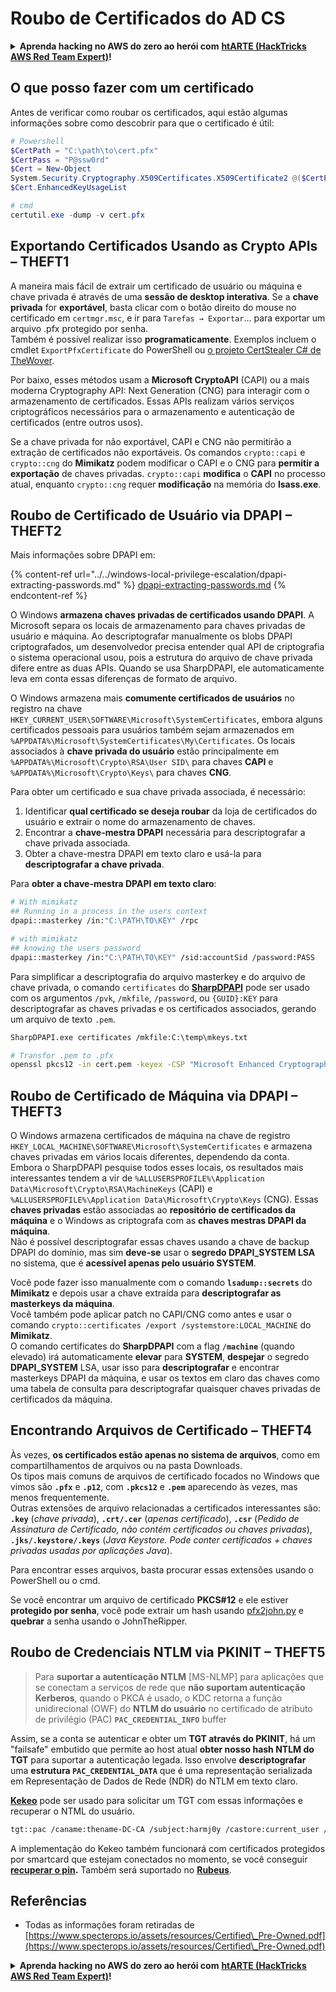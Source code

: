 # Roubo de Certificados do AD CS

<details>

<summary><strong>Aprenda hacking no AWS do zero ao herói com</strong> <a href="https://training.hacktricks.xyz/courses/arte"><strong>htARTE (HackTricks AWS Red Team Expert)</strong></a><strong>!</strong></summary>

Outras formas de apoiar o HackTricks:

* Se você quer ver sua **empresa anunciada no HackTricks** ou **baixar o HackTricks em PDF**, confira os [**PLANOS DE ASSINATURA**](https://github.com/sponsors/carlospolop)!
* Adquira o [**material oficial PEASS & HackTricks**](https://peass.creator-spring.com)
* Descubra [**A Família PEASS**](https://opensea.io/collection/the-peass-family), nossa coleção de [**NFTs**](https://opensea.io/collection/the-peass-family) exclusivos
* **Participe do grupo** 💬 [**Discord**](https://discord.gg/hRep4RUj7f) ou do grupo [**telegram**](https://t.me/peass) ou **siga-me** no **Twitter** 🐦 [**@carlospolopm**](https://twitter.com/carlospolopm)**.**
* **Compartilhe suas técnicas de hacking enviando PRs para os repositórios github do** [**HackTricks**](https://github.com/carlospolop/hacktricks) e [**HackTricks Cloud**](https://github.com/carlospolop/hacktricks-cloud).

</details>

## O que posso fazer com um certificado

Antes de verificar como roubar os certificados, aqui estão algumas informações sobre como descobrir para que o certificado é útil:
```powershell
# Powershell
$CertPath = "C:\path\to\cert.pfx"
$CertPass = "P@ssw0rd"
$Cert = New-Object
System.Security.Cryptography.X509Certificates.X509Certificate2 @($CertPath, $CertPass)
$Cert.EnhancedKeyUsageList

# cmd
certutil.exe -dump -v cert.pfx
```
## Exportando Certificados Usando as Crypto APIs – THEFT1

A maneira mais fácil de extrair um certificado de usuário ou máquina e chave privada é através de uma **sessão de desktop interativa**. Se a **chave privada** for **exportável**, basta clicar com o botão direito do mouse no certificado em `certmgr.msc`, e ir para `Tarefas → Exportar`... para exportar um arquivo .pfx protegido por senha. \
Também é possível realizar isso **programaticamente**. Exemplos incluem o cmdlet `ExportPfxCertificate` do PowerShell ou [o projeto CertStealer C# de TheWover](https://github.com/TheWover/CertStealer).

Por baixo, esses métodos usam a **Microsoft CryptoAPI** (CAPI) ou a mais moderna Cryptography API: Next Generation (CNG) para interagir com o armazenamento de certificados. Essas APIs realizam vários serviços criptográficos necessários para o armazenamento e autenticação de certificados (entre outros usos).

Se a chave privada for não exportável, CAPI e CNG não permitirão a extração de certificados não exportáveis. Os comandos `crypto::capi` e `crypto::cng` do **Mimikatz** podem modificar o CAPI e o CNG para **permitir a exportação** de chaves privadas. `crypto::capi` **modifica** o **CAPI** no processo atual, enquanto `crypto::cng` requer **modificação** na memória do **lsass.exe**.

## Roubo de Certificado de Usuário via DPAPI – THEFT2

Mais informações sobre DPAPI em:

{% content-ref url="../../windows-local-privilege-escalation/dpapi-extracting-passwords.md" %}
[dpapi-extracting-passwords.md](../../windows-local-privilege-escalation/dpapi-extracting-passwords.md)
{% endcontent-ref %}

O Windows **armazena chaves privadas de certificados usando DPAPI**. A Microsoft separa os locais de armazenamento para chaves privadas de usuário e máquina. Ao descriptografar manualmente os blobs DPAPI criptografados, um desenvolvedor precisa entender qual API de criptografia o sistema operacional usou, pois a estrutura do arquivo de chave privada difere entre as duas APIs. Quando se usa SharpDPAPI, ele automaticamente leva em conta essas diferenças de formato de arquivo.&#x20;

O Windows armazena mais **comumente certificados de usuários** no registro na chave `HKEY_CURRENT_USER\SOFTWARE\Microsoft\SystemCertificates`, embora alguns certificados pessoais para usuários também sejam armazenados em `%APPDATA%\Microsoft\SystemCertificates\My\Certificates`. Os locais associados à **chave privada do usuário** estão principalmente em `%APPDATA%\Microsoft\Crypto\RSA\User SID\` para chaves **CAPI** e `%APPDATA%\Microsoft\Crypto\Keys\` para chaves **CNG**.

Para obter um certificado e sua chave privada associada, é necessário:

1. Identificar **qual certificado se deseja roubar** da loja de certificados do usuário e extrair o nome do armazenamento de chaves.
2. Encontrar a **chave-mestra DPAPI** necessária para descriptografar a chave privada associada.
3. Obter a chave-mestra DPAPI em texto claro e usá-la para **descriptografar a chave privada**.

Para **obter a chave-mestra DPAPI em texto claro**:
```bash
# With mimikatz
## Running in a process in the users context
dpapi::masterkey /in:"C:\PATH\TO\KEY" /rpc

# with mimikatz
## knowing the users password
dpapi::masterkey /in:"C:\PATH\TO\KEY" /sid:accountSid /password:PASS
```
Para simplificar a descriptografia do arquivo masterkey e do arquivo de chave privada, o comando `certificates` do [**SharpDPAPI**](https://github.com/GhostPack/SharpDPAPI) pode ser usado com os argumentos `/pvk`, `/mkfile`, `/password`, ou `{GUID}:KEY` para descriptografar as chaves privadas e os certificados associados, gerando um arquivo de texto `.pem`.
```bash
SharpDPAPI.exe certificates /mkfile:C:\temp\mkeys.txt

# Transfor .pem to .pfx
openssl pkcs12 -in cert.pem -keyex -CSP "Microsoft Enhanced Cryptographic Provider v1.0" -export -out cert.pfx
```
## Roubo de Certificado de Máquina via DPAPI – THEFT3

O Windows armazena certificados de máquina na chave de registro `HKEY_LOCAL_MACHINE\SOFTWARE\Microsoft\SystemCertificates` e armazena chaves privadas em vários locais diferentes, dependendo da conta.\
Embora o SharpDPAPI pesquise todos esses locais, os resultados mais interessantes tendem a vir de `%ALLUSERSPROFILE%\Application Data\Microsoft\Crypto\RSA\MachineKeys` (CAPI) e `%ALLUSERSPROFILE%\Application Data\Microsoft\Crypto\Keys` (CNG). Essas **chaves privadas** estão associadas ao **repositório de certificados da máquina** e o Windows as criptografa com as **chaves mestras DPAPI da máquina**.\
Não é possível descriptografar essas chaves usando a chave de backup DPAPI do domínio, mas sim **deve-se** usar o **segredo DPAPI\_SYSTEM LSA** no sistema, que é **acessível apenas pelo usuário SYSTEM**.&#x20;

Você pode fazer isso manualmente com o comando **`lsadump::secrets`** do **Mimikatz** e depois usar a chave extraída para **descriptografar as masterkeys da máquina**. \
Você também pode aplicar patch no CAPI/CNG como antes e usar o comando `crypto::certificates /export /systemstore:LOCAL_MACHINE` do **Mimikatz**. \
O comando certificates do **SharpDPAPI** com a flag **`/machine`** (quando elevado) irá automaticamente **elevar** para **SYSTEM**, **despejar** o segredo **DPAPI\_SYSTEM** LSA, usar isso para **descriptografar** e encontrar masterkeys DPAPI da máquina, e usar os textos em claro das chaves como uma tabela de consulta para descriptografar quaisquer chaves privadas de certificados da máquina.

## Encontrando Arquivos de Certificado – THEFT4

Às vezes, **os certificados estão apenas no sistema de arquivos**, como em compartilhamentos de arquivos ou na pasta Downloads.\
Os tipos mais comuns de arquivos de certificado focados no Windows que vimos são **`.pfx`** e **`.p12`**, com **`.pkcs12`** e **`.pem`** aparecendo às vezes, mas menos frequentemente.\
Outras extensões de arquivo relacionadas a certificados interessantes são: **`.key`** (_chave privada_), **`.crt/.cer`** (_apenas certificado_), **`.csr`** (_Pedido de Assinatura de Certificado, não contém certificados ou chaves privadas_), **`.jks/.keystore/.keys`** (_Java Keystore. Pode conter certificados + chaves privadas usadas por aplicações Java_).

Para encontrar esses arquivos, basta procurar essas extensões usando o PowerShell ou o cmd.

Se você encontrar um arquivo de certificado **PKCS#12** e ele estiver **protegido por senha**, você pode extrair um hash usando [pfx2john.py](https://fossies.org/dox/john-1.9.0-jumbo-1/pfx2john\_8py\_source.html) e **quebrar** a senha usando o JohnTheRipper.

## Roubo de Credenciais NTLM via PKINIT – THEFT5

> Para **suportar a autenticação NTLM** \[MS-NLMP] para aplicações que se conectam a serviços de rede que **não suportam autenticação Kerberos**, quando o PKCA é usado, o KDC retorna a função unidirecional (OWF) do **NTLM do usuário** no certificado de atributo de privilégio (PAC) **`PAC_CREDENTIAL_INFO`** buffer

Assim, se a conta se autenticar e obter um **TGT através do PKINIT**, há um "failsafe" embutido que permite ao host atual **obter nosso hash NTLM do TGT** para suportar a autenticação legada. Isso envolve **descriptografar** uma **estrutura `PAC_CREDENTIAL_DATA`** que é uma representação serializada em Representação de Dados de Rede (NDR) do NTLM em texto claro.

[**Kekeo**](https://github.com/gentilkiwi/kekeo) pode ser usado para solicitar um TGT com essas informações e recuperar o NTML do usuário.
```bash
tgt::pac /caname:thename-DC-CA /subject:harmj0y /castore:current_user /domain:domain.local
```
A implementação do Kekeo também funcionará com certificados protegidos por smartcard que estejam conectados no momento, se você conseguir [**recuperar o pin**](https://github.com/CCob/PinSwipe)**.** Também será suportado no [**Rubeus**](https://github.com/GhostPack/Rubeus).

## Referências

* Todas as informações foram retiradas de [https://www.specterops.io/assets/resources/Certified\_Pre-Owned.pdf](https://www.specterops.io/assets/resources/Certified\_Pre-Owned.pdf)

<details>

<summary><strong>Aprenda hacking no AWS do zero ao herói com</strong> <a href="https://training.hacktricks.xyz/courses/arte"><strong>htARTE (HackTricks AWS Red Team Expert)</strong></a><strong>!</strong></summary>

Outras formas de apoiar o HackTricks:

* Se você quiser ver sua **empresa anunciada no HackTricks** ou **baixar o HackTricks em PDF**, confira os [**PLANOS DE ASSINATURA**](https://github.com/sponsors/carlospolop)!
* Adquira o [**material oficial PEASS & HackTricks**](https://peass.creator-spring.com)
* Descubra [**A Família PEASS**](https://opensea.io/collection/the-peass-family), nossa coleção de [**NFTs**](https://opensea.io/collection/the-peass-family) exclusivos
* **Junte-se ao grupo** 💬 [**Discord**](https://discord.gg/hRep4RUj7f) ou ao grupo [**telegram**](https://t.me/peass) ou **siga-me** no **Twitter** 🐦 [**@carlospolopm**](https://twitter.com/carlospolopm)**.**
* **Compartilhe suas técnicas de hacking enviando PRs para os repositórios github do** [**HackTricks**](https://github.com/carlospolop/hacktricks) e [**HackTricks Cloud**](https://github.com/carlospolop/hacktricks-cloud).

</details>
